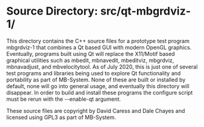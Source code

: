 # Source Directory: src/qt-mbgrdviz-1/

This directory contains the C++ source files for a prototype test program mbgrdviz-1 that combines a Qt based GUI with modern OpenGL graphics. Eventually, programs built using Qt will replace the X11/Motif based graphical utilities such as mbedit, mbnavedit, mbeditviz, mbgrdviz, mbnavadjust, and mbvelocitytool. As of July 2020, this is just one of several test programs and libraries being used to explore Qt functionality and portability as part of MB-System. None of these are built or installed by default, none will go into general usage, and eventually this directory will disappear. In order to build and install these programs the configure script must be rerun with the --enable-qt argument.

These source files are copyright by David Caress and Dale Chayes and licensed using GPL3 as part of MB-System.

